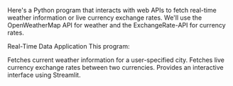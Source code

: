 Here's a Python program that interacts with web APIs to fetch real-time weather information or live currency exchange rates.
We'll use the OpenWeatherMap API for weather and the ExchangeRate-API for currency rates.

Real-Time Data Application
This program:


Fetches current weather information for a user-specified city.
Fetches live currency exchange rates between two currencies.
Provides an interactive interface using Streamlit.
